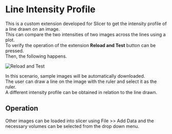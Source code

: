 # Line Intensity Profile

This is a custom extension developed for Slicer to get the intensity profile of a line drawn on an image.  
This can compare the two intensities of two images across the lines using a plot.  
To verify the operation of the extension **Reload and Test** button can be pressed.  
Then, the following happens.  

![Reload and Test](./Hnet-image.gif)

In this scenario, sample images will be automatically downloaded.  
The user can draw a line on the image with the ruler and select it as the ruler.  
A different intensity profile can be obtained in relation to the line drawn.  
## Operation

Other images can be loaded into slicer using File >> Add Data and the necessary volumes can be selected from the drop down menu. 
